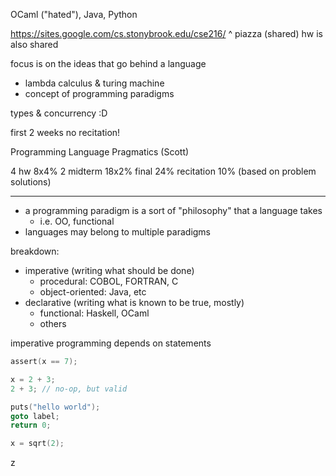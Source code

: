 OCaml ("hated"), Java, Python

https://sites.google.com/cs.stonybrook.edu/cse216/
^ piazza (shared)
hw is also shared

focus is on the ideas that go behind a language
- lambda calculus & turing machine
- concept of programming paradigms

types & concurrency :D

first 2 weeks no recitation!

Programming Language Pragmatics (Scott)

4 hw 8x4%
2 midterm 18x2%
final 24%
recitation 10% (based on problem solutions)

---

- a programming paradigm is a sort of "philosophy" that a language takes
	- i.e. OO, functional
- languages may belong to multiple paradigms

breakdown:
- imperative (writing what should be done)
	- procedural: COBOL, FORTRAN, C
	- object-oriented: Java, etc
- declarative (writing what is known to be true, mostly)
	- functional: Haskell, OCaml
	- others

imperative programming depends on statements

```c
assert(x == 7);

x = 2 + 3;
2 + 3; // no-op, but valid

puts("hello world");
goto label;
return 0;

x = sqrt(2);
```
z